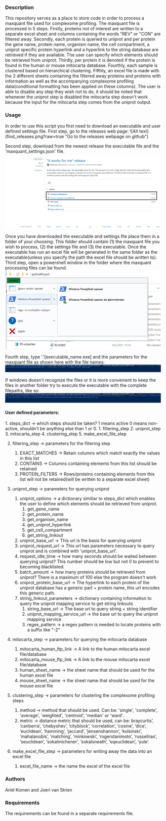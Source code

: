 <h3>Description</h3>
This repository serves as a place to store code in order to process a maxquant file used for complexome profiling. The maxquant file is processed in 5 steps. Firstly, proteins not of interest are written to a separate excel sheet and columns containing the words "REV" or "CON" are filtered away. Secondly, each protein is queried to uniprot and per protein the gene name, protein name, organism name, the cell compartment, a uniprot specific protein hyperlink and a hyperlink to the string database are retrieved if they are available. The user can specify which elements should be retrieved from uniprot. Thirdly, per protein it is denoted if the protein is found in the human or mouse mitocarta database. Fourthly, each sample is clustered based on hierarchical clustering. Fifthly, an excel file is made with the 2 different sheets containing the filtered away proteins and proteins with information as well as the accompanying complexome profiling data(conditional formatting has been applied on these columns). The user is able to disable any step they wish not to do, it should be noted that whenever the uniprot step is disabled the mitocarta step doesn't work because the input for the mitocarta step comes from the uniprot output. 
<h3>Usage</h3>
In order to use this script you first need to download an executable and user defined settings file.
First step, go to the releases web page:
![Alt text](find_releases.png?raw=true "Go to the releases webpage on github")

Second step, download from the newest release the executable file and the 'maxquant_settings.json' file. 
![Alt text](download_this_file.png?raw=true "Download the .exe file and maxquant_settings.json")

Once you have downloaded the executable and settings file place them in a folder of your choosing. 
This folder should contain (1) the maxquant file you wish to process, (2) the settings file and (3) the executable. 
Once the executable has run an excel file will be generated in the same folder as the executable(unless you specify the path the excel file should be written to).
Third step, open a powershell window in the folder where the maxquant processing files can be found. 
![Alt text](get_to_powershell.png?raw=true "Open powershell in windows for specified folder")

Fourth step, type '.\'[executable_name.exe] and the parameters for the maxquant file as shown here with the file names:
![Alt text](alternative_way_to_execute_command.png?raw=true "Alternative way to execute the command")

If windows doesn't recognize the files or it is more convenient to keep the files in another folder try to execute the executable with the complete filepaths, like so:
![Alt text](how_to_execute_command.png?raw=true "How to execute the command")

<h4>User defined parameters:</h4>
1. steps_dict -> which steps should be taken? 1 means active 0 means non-active, shouldn't be anything else than 1 or 0. 
   1. filtering_step
   2. uniprot_step
   3. mitocarta_step
   4. clustering_step 
   5. make_excel_file_step

2. filtering_step -> parameters for the filtering step
   1. EXACT_MATCHES -> Retain columns which match exactly the values in this list
   2. CONTAINS -> Columns containing elements from this list should be retained
   3. PROTEIN_FILTERS -> Rows/proteins containing elements from this list will not be retained(will be written to a separate excel sheet) 

3. uniprot_step -> parameters for querying uniprot
   1. uniprot_options -> a dictionary similiar to steps_dict which enables the user to define which elements should be retrieved from uniprot.
      1. get_gene_name
      2. get_protein_name
      3. get_organism_name
      4. get_uniprot_hyperlink
      5. get_cell_compartment
      6. get_string_linkout
   2. uniprot_base_url -> This url is the basis for querying uniprot
   3. uniprot_request_url -> This url has parameters necessary to query uniprot and is combined with 'uniprot_base_url'.
   4. request_idle_time -> how many seconds should be waited between querying uniprot? This number should be low but not 0 to prevent to becoming blacklisted.
   5. batch_amount -> how many proteins should be retrieved from uniprot? There is a maximum of 100 else the program doesn't work
   6. uniprot_protein_base_url -> The hyperlink to each protein of the uniprot database has a generic part + protein name, this url encodes this generic path. 
   7. string_linkout_parameters -> dictionary containing information to query the uniprot mapping service to get string linkouts
      1. string_base_url -> The base url to query string + string identifier
      2. uniprot_mapping_service_url -> the base url to query the uniprot mapping service
      3. regex_pattern -> a regex pattern is needed to locate proteins with a suffix like "-2"

4. mitocarta_step -> parameters for querying the mitocarta database
   1. mitocarta_human_ftp_link -> A link to the human mitocarta excel file/database
   2. mitocarta_mouse_ftp_link -> A link to the mouse mitocarta excel file/database
   3. human_sheet_name -> the sheet name that should be used for the human excel file
   4. mouse_sheet_name -> the sheet name that should be used for the mouse excel file

5. clustering_step -> parameters for clustering the complexome profiling steps
   1. method -> method that should be used. Can be: 'single', 'complete', 'average', 'weighted', 'centroid', 'median' or 'ward'.
   2. metric -> distance metric that should be used, can be: braycurtis’, ‘canberra’, ‘chebyshev’, ‘cityblock’, ‘correlation’, ‘cosine’, ‘dice’, ‘euclidean’, ‘hamming’, ‘jaccard’, ‘jensenshannon’, ‘kulsinski’, ‘mahalanobis’, ‘matching’, ‘minkowski’, ‘rogerstanimoto’, ‘russellrao’, ‘seuclidean’, ‘sokalmichener’, ‘sokalsneath’, ‘sqeuclidean’, ‘yule’.

6. make_excel_file_step -> parameters for writing away the data into an excel file 
   1. excel_file_name -> the name the excel of the excel file

<h3>Authors</h3>
Ariel Komen and Joeri van Strien
<h3>Requirements</h3>
The requirements can be found in a separate requirements file. 
